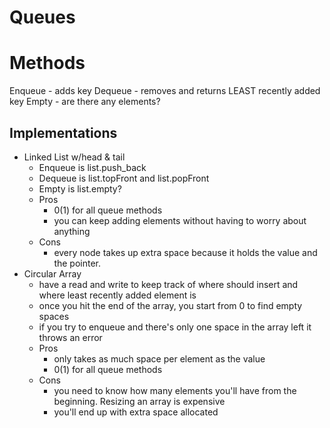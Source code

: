 # Queues

# Methods
Enqueue - adds key
Dequeue - removes and returns LEAST recently added key
Empty - are there any elements?

## Implementations
- Linked List w/head & tail
  - Enqueue is list.push_back
  - Dequeue is list.topFront and list.popFront
  - Empty is list.empty?
  - Pros
    - 0(1) for all queue methods
    - you can keep adding elements without having to worry about anything
  - Cons
    - every node takes up extra space because it holds the value and the pointer.
- Circular Array
  - have a read and write to keep track of where should insert and where least recently added element is
  - once you hit the end of the array, you start from 0 to find empty spaces
  - if you try to enqueue and there's only one space in the array left it throws an error
  - Pros
    - only takes as much space per element as the value
    - 0(1) for all queue methods
  - Cons
    - you need to know how many elements you'll have from the beginning.  Resizing an array is expensive
    - you'll end up with extra space allocated
